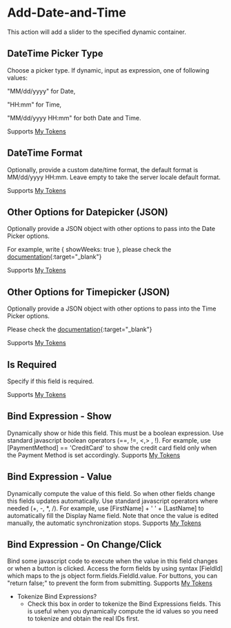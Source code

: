 # Add-Date-and-Time

This action will add a slider to the specified dynamic container.

## DateTime Picker Type

Choose a picker type. If dynamic, input as expression, one of following values:

"MM/dd/yyyy" for Date,

"HH:mm" for Time,

"MM/dd/yyyy HH:mm" for both Date and Time.

Supports [My Tokens](/my-tokens/index.html)

## DateTime Format

Optionally, provide a custom date/time format, the default format is MM/dd/yyyy HH:mm. Leave empty to take the server locale default format.

Supports [My Tokens](/my-tokens/index.html)

## Other Options for Datepicker (JSON)

Optionally provide a JSON object with other options to pass into the Date Picker options.

For example, write { showWeeks: true }, please check the [documentation](https://github.com/Gillardo/bootstrap-ui-datetime-picker){:target="_blank"}

Supports [My Tokens](/my-tokens/index.html)

## Other Options for Timepicker (JSON)

Optionally provide a JSON object with other options to pass into the Time Picker options.

Please check the [documentation](https://github.com/Gillardo/bootstrap-ui-datetime-picker){:target="_blank"}

Supports [My Tokens](/my-tokens/index.html)

## Is Required

Specify if this field is required.

Supports [My Tokens](/my-tokens/index.html)

## Bind Expression - Show

Dynamically show or hide this field. This must be a boolean expression. Use standard javascript boolean operators (==, !=, <,> , !). For example, use [PaymentMethod] == 'CreditCard' to show the credit card field only when the Payment Method is set accordingly.
Supports [My Tokens](/my-tokens/index.html)

## Bind Expression - Value

Dynamically compute the value of this field. So when other fields change this fields updates automatically. Use standard javascript operators where needed (+, -, *, /). For example, use [FirstName] + ' ' + [LastName] to automatically fill the Display Name field. Note that once the value is edited manually, the automatic synchronization stops.
Supports [My Tokens](/my-tokens/index.html)

## Bind Expression - On Change/Click

Bind some javascript code to execute when the value in this field changes or when a button is clicked. Access the form fields by using syntax [FieldId] which maps to the js object form.fields.FieldId.value. For buttons, you can "return false;" to prevent the form from submitting.
Supports [My Tokens](/my-tokens/index.html)

* Tokenize Bind Expressions?
    * Check this box in order to tokenize the Bind Expressions fields. This is useful when you dynamically compute the id values so you need to tokenize and obtain the real IDs first.